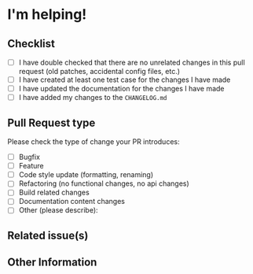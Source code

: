 # I'm helping!

<!--
Thank you for submitting a Pull Request. We appreciate it!

Please, fill in all the required information
to make our review and merging processes easier.
-->

## Checklist

<!--
Please check everything that applies:
-->

- [ ] I have double checked that there are no unrelated changes in this pull request (old patches, accidental config files, etc.)
- [ ] I have created at least one test case for the changes I have made
- [ ] I have updated the documentation for the changes I have made
- [ ] I have added my changes to the `CHANGELOG.md`

## Pull Request type

<!--
Please try to limit your pull request to one type, submit multiple pull requests if needed.
-->

Please check the type of change your PR introduces:

- [ ] Bugfix
- [ ] Feature
- [ ] Code style update (formatting, renaming)
- [ ] Refactoring (no functional changes, no api changes)
- [ ] Build related changes
- [ ] Documentation content changes
- [ ] Other (please describe):

## Related issue(s)

<!--
Mark what issues this Pull Request closes or references.

Format is:
- Closes #issue-number
- Refs #issue-number

Example. Refs #0
Documentation: https://blog.github.com/2013-05-14-closing-issues-via-pull-requests/
-->

## Other Information

<!--
If you have any other comments, feel free to share!
-->
